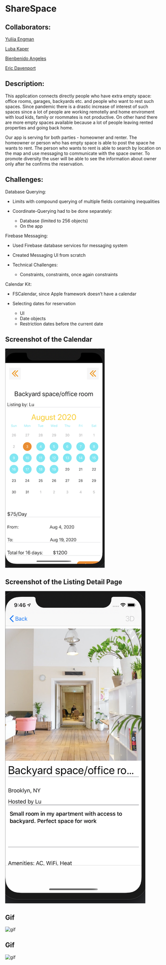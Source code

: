 # ShareSpace
## Collaborators:
[Yuliia Engman](https://github.com/YuliiaEngman)

[Luba Kaper](https://github.com/lubakaper)

[Bienbenido Angeles](https://github.com/bienbenidoangeles)

[Eric Davenport](https://github.com/EricDavenport)

## Description:
This application connects directly people who have extra empty space: office rooms, garages, backyards etc. and people who want to rest such spaces. Since pandemic there is a drastic increase of interest of such spaces since a lot of people are working remotelly and home enviroment with loud kids, family or roommates is not productive. On other hand there are more empty spaces available because a lot of people leaving rented properties and going back home.

Our app is serving for both parties - homeowner and renter. The homeowner or person who has empty space is able to post the space he wants to rent. The person who wants to rent is able to search by location on the map and use messaging to communicate with the space owner. To promote diversity the user will be able to see the information about owner only after he confirms the reservation. 

## Challenges:
Database Querying:
- Limits with compound querying of multiple fields containing inequalities

- Coordinate-Querying had to be done separately:
     * Database (limited to 256 objects)
     * On the app

Firebase Messaging:
- Used Firebase database services for messaging system

- Created Messaging UI from scratch

- Technical Challenges:
     * Constraints, constraints, once again constraints

Calendar Kit:
- FSCalendar, since Apple framework doesn’t have a calendar

- Selecting dates for reservation
     * UI 
     * Date objects
     * Restriction dates before the current date


## Screenshot of the Calendar

![Calendar](ShareSpace/Assets/ShareSpace_Calendar.png)

## Screenshot of the Listing Detail Page

![Design](ShareSpace/Assets/ShareSpace-designExtwension.png)

## Gif

![gif](ShareSpace/Assets/listingDetail.gif)

## Gif

![gif](ShareSpace/Assets/messenger_profile.gif)






  

